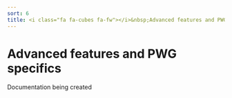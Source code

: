```yaml
---
sort: 6
title: <i class="fa fa-cubes fa-fw"></i>&nbsp;Advanced features and PWG specifics
---
```


# Advanced features and PWG specifics

Documentation being created
